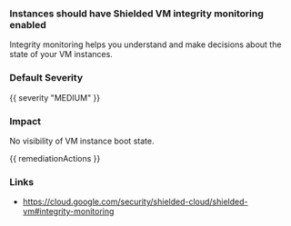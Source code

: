 
### Instances should have Shielded VM integrity monitoring enabled

Integrity monitoring helps you understand and make decisions about the state of your VM instances.

### Default Severity
{{ severity "MEDIUM" }}

### Impact
No visibility of VM instance boot state.

<!-- DO NOT CHANGE -->
{{ remediationActions }}

### Links
- https://cloud.google.com/security/shielded-cloud/shielded-vm#integrity-monitoring
        